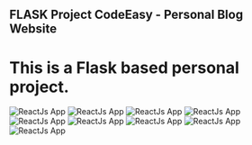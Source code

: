 
## FLASK Project CodeEasy - Personal Blog Website

# This is a Flask based personal project.

![ReactJs App](<https://raw.githubusercontent.com/Denver44/CodeEasy-Flaskproject/main/screenshot/ss%20(1).png>) 
![ReactJs App](<https://raw.githubusercontent.com/Denver44/CodeEasy-Flaskproject/main/screenshot/ss%20(4).png>) 
![ReactJs App](<https://raw.githubusercontent.com/Denver44/CodeEasy-Flaskproject/main/screenshot/ss%20(5).png>) 
![ReactJs App](<https://raw.githubusercontent.com/Denver44/CodeEasy-Flaskproject/main/screenshot/ss%20(6).png>) 
![ReactJs App](<https://raw.githubusercontent.com/Denver44/CodeEasy-Flaskproject/main/screenshot/ss%20(7).png>) 
![ReactJs App](<https://raw.githubusercontent.com/Denver44/CodeEasy-Flaskproject/main/screenshot/ss%20(8).png>) 
![ReactJs App](<https://raw.githubusercontent.com/Denver44/CodeEasy-Flaskproject/main/screenshot/ss%20(9).png>)
![ReactJs App](<https://raw.githubusercontent.com/Denver44/CodeEasy-Flaskproject/main/screenshot/ss%20(10).png>) 
![ReactJs App](<https://raw.githubusercontent.com/Denver44/CodeEasy-Flaskproject/main/screenshot/ss%20(2).png>) 






